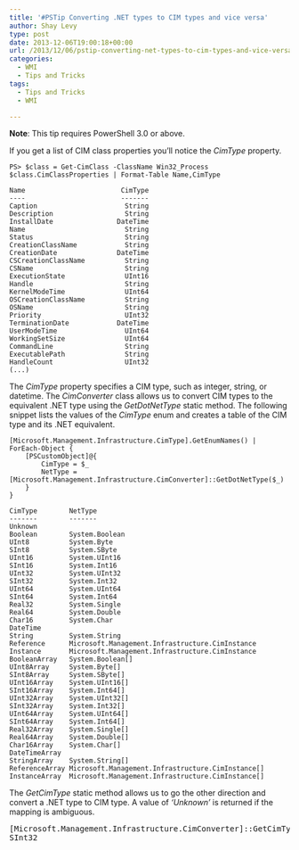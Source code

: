 ```yaml
---
title: '#PSTip Converting .NET types to CIM types and vice versa'
author: Shay Levy
type: post
date: 2013-12-06T19:00:18+00:00
url: /2013/12/06/pstip-converting-net-types-to-cim-types-and-vice-versa/
categories:
  - WMI
  - Tips and Tricks
tags:
  - Tips and Tricks
  - WMI

---
```

**Note**: This tip requires PowerShell 3.0 or above.

If you get a list of CIM class properties you&#8217;ll notice the _CimType_ property.

```
PS> $class = Get-CimClass -ClassName Win32_Process
$class.CimClassProperties | Format-Table Name,CimType

Name                        CimType
----                        -------
Caption                      String
Description                  String
InstallDate                DateTime
Name                         String
Status                       String
CreationClassName            String
CreationDate               DateTime
CSCreationClassName          String
CSName                       String
ExecutionState               UInt16
Handle                       String
KernelModeTime               UInt64
OSCreationClassName          String
OSName                       String
Priority                     UInt32
TerminationDate            DateTime
UserModeTime                 UInt64
WorkingSetSize               UInt64
CommandLine                  String
ExecutablePath               String
HandleCount                  UInt32
(...)
```

The _CimType_ property specifies a CIM type, such as integer, string, or datetime. The _CimConverter_ class allows us to convert CIM types to the equivalent .NET type using the _GetDotNetType_ static method. The following snippet lists the values of the _CimType_ enum and creates a table of the CIM type and its .NET equivalent.

```
[Microsoft.Management.Infrastructure.CimType].GetEnumNames() | ForEach-Object {
    [PSCustomObject]@{
        CimType = $_
        NetType = [Microsoft.Management.Infrastructure.CimConverter]::GetDotNetType($_)
    }
}

CimType        NetType
-------        -------
Unknown
Boolean        System.Boolean
UInt8          System.Byte
SInt8          System.SByte
UInt16         System.UInt16
SInt16         System.Int16
UInt32         System.UInt32
SInt32         System.Int32
UInt64         System.UInt64
SInt64         System.Int64
Real32         System.Single
Real64         System.Double
Char16         System.Char
DateTime
String         System.String
Reference      Microsoft.Management.Infrastructure.CimInstance
Instance       Microsoft.Management.Infrastructure.CimInstance
BooleanArray   System.Boolean[]
UInt8Array     System.Byte[]
SInt8Array     System.SByte[]
UInt16Array    System.UInt16[]
SInt16Array    System.Int64[]
UInt32Array    System.UInt32[]
SInt32Array    System.Int32[]
UInt64Array    System.UInt64[]
SInt64Array    System.Int64[]
Real32Array    System.Single[]
Real64Array    System.Double[]
Char16Array    System.Char[]
DateTimeArray
StringArray    System.String[]
ReferenceArray Microsoft.Management.Infrastructure.CimInstance[]
InstanceArray  Microsoft.Management.Infrastructure.CimInstance[]
```

The _GetCimType_ static method allows us to go the other direction and convert a .NET type to CIM type. A value of _&#8216;Unknown&#8217;_ is returned if the mapping is ambiguous.

<pre class="brush: powershell; title: ; notranslate" title="">[Microsoft.Management.Infrastructure.CimConverter]::GetCimType('int')
SInt32
</pre>